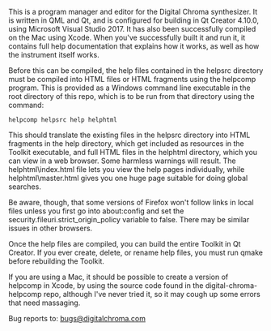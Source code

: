 This is a program manager and editor for the Digital Chroma synthesizer. It is 
written in QML and Qt, and is configured for building in Qt Creator 4.10.0, 
using Microsoft Visual Studio 2017. It has also been successfully compiled on 
the Mac using Xcode. When you've successfully built it and run it, it contains 
full help documentation that explains how it works, as well as how the 
instrument itself works.

Before this can be compiled, the help files contained in the helpsrc directory 
must be compiled into HTML files or HTML fragments using the helpcomp program. 
This is provided as a Windows command line executable in the root directory of 
this repo, which is to be run from that directory using the command:

    helpcomp helpsrc help helphtml

This should translate the existing files in the helpsrc directory into HTML 
fragments in the help directory, which get included as resources in the 
Toolkit executable, and full HTML files in the helphtml directory, which you 
can view in a web browser. Some harmless warnings will result. The 
helphtml\index.html file lets you view the help pages individually, while 
helphtml\master.html gives you one huge page suitable for doing global 
searches.

Be aware, though, that some versions of Firefox won't follow links in local 
files unless you first go into about:config and set the 
security.fileuri.strict_origin_policy variable to false. There may be similar 
issues in other browsers.

Once the help files are compiled, you can build the entire Toolkit in Qt 
Creator. If you ever create, delete, or rename help files, you must run qmake 
before rebuilding the Toolkit.

If you are using a Mac, it should be possible to create a version of helpcomp 
in Xcode, by using the source code found in the digital-chroma-helpcomp repo, 
although I've never tried it, so it may cough up some errors that need 
massaging.

Bug reports to: bugs@digitalchroma.com
